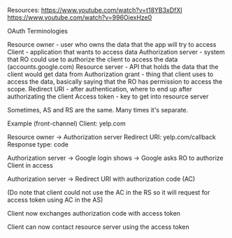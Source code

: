 Resources:
  https://www.youtube.com/watch?v=t18YB3xDfXI
  https://www.youtube.com/watch?v=996OiexHze0


OAuth Terminologies

  Resource owner - user who owns the data that the app will try to access
  Client - application that wants to access data
  Authorization server - system that RO could use to authorize the client to access the data (accounts.google.com)
  Resource server - API that holds the data that the client would get data from
  Authorization grant - thing that client uses to access the data, basically saying that the RO has permission to access the scope.
  Redirect URI - after authentication, where to end up after authorizating the client
  Access token - key to get into resource server

  Sometimes, AS and RS are the same. Many times it's separate.
  


Example (front-channel)
  Client: yelp.com

  Resource owner -> Authorization server
    Redirect URI: yelp.com/callback
    Response type: code

  Authorization server
    -> Google login shows
    -> Google asks RO to authorize Client in access

  Authorization server -> Redirect URI with authorization code (AC)

  (Do note that client could not use the AC in the RS so it will request for access token using AC in the AS)

  Client now exchanges authorization code with access token

  Client can now contact resource server using the access token

